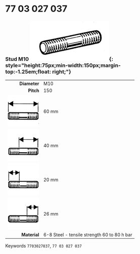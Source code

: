 # 77 03 027 037

### Stud M10 ![](../assets/images/parts/stud.png){: style="height:75px;min-width:150px;margin-top:-1.25em;float: right;"}

|   |   |
|---:|---|
**Diameter** | M10
**Pitch** | 150
![](../assets/images/stud_total.png) | 60 mm
![](../assets/images/stud_total_right.png) | 40 mm
![](../assets/images/stud_left.png) | 20 mm
![](../assets/images/stud_right.png) | 26 mm
**Material** | 6-8 Steel - tensile strength 60 to 80 h bar

Keywords `7703027037`, `77 03 027 037`
